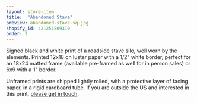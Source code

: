 ```yaml
---
layout: store-item
title:  "Abandoned Stave"
preview: abandoned-stave-sq.jpg
shopify_id: 421251809310
order: 2
---
```


Signed black and white print of a roadside stave silo, well worn by the elements. Printed 12x18 on luster paper with a 1/2" white border, perfect for an 18x24 matted frame (available pre-framed as well for in person sales) or 6x9 with a 1" border.

Unframed prints are shipped lightly rolled, with a protective layer of facing paper, in a rigid cardboard tube. If you are outside the US and interested in this print, [please get in touch](http://jimmynotjim.com/about#contact).